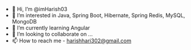 - 👋 Hi, I’m @imHarish03
- 👀 I’m interested in Java, Spring Boot, Hibernate, Spring Redis, MySQL, MongoDB
- 🌱 I’m currently learning Angular
- 💞️ I’m looking to collaborate on ...
- 📫 How to reach me - harishhari302@gmail.com

<!---
imHarish03/imHarish03 is a ✨ special ✨ repository because its `README.md` (this file) appears on your GitHub profile.
You can click the Preview link to take a look at your changes.
--->
